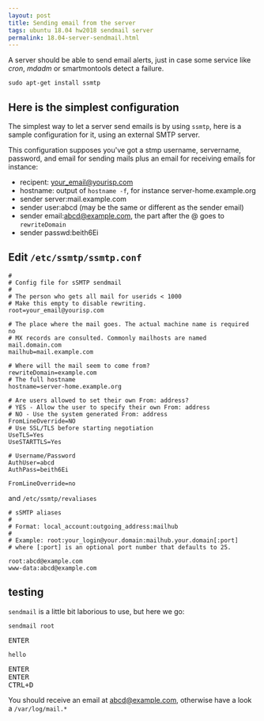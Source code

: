 ```yaml
---
layout: post
title: Sending email from the server
tags: ubuntu 18.04 hw2018 sendmail server
permalink: 18.04-server-sendmail.html
---
```


A server should be able to send email alerts, just in case some service like
*cron*, *mdadm* or smartmontools detect a failure.

```
sudo apt-get install ssmtp
```

## Here is the simplest configuration
The simplest way to let a server send emails is by using `ssmtp`, here is a
sample configuration for it, using an external SMTP server.

This configuration supposes you've got a stmp username, servername, password,
and email for sending mails plus an email for receiving emails for instance:
 - recipent: your_email@yourisp.com
 - hostname: output of `hostname -f`, for instance server-home.example.org
 - sender server:mail.example.com
 - sender user:abcd (may be the same or different as the sender email)
 - sender email:abcd@example.com, the part after the @ goes to `rewriteDomain`
 - sender passwd:beith6Ei

## Edit `/etc/ssmtp/ssmtp.conf`
```
#
# Config file for sSMTP sendmail
#
# The person who gets all mail for userids < 1000
# Make this empty to disable rewriting.
root=your_email@yourisp.com

# The place where the mail goes. The actual machine name is required no 
# MX records are consulted. Commonly mailhosts are named mail.domain.com
mailhub=mail.example.com

# Where will the mail seem to come from?
rewriteDomain=example.com
# The full hostname
hostname=server-home.example.org

# Are users allowed to set their own From: address?
# YES - Allow the user to specify their own From: address
# NO - Use the system generated From: address
FromLineOverride=NO
# Use SSL/TLS before starting negotiation
UseTLS=Yes
UseSTARTTLS=Yes

# Username/Password
AuthUser=abcd
AuthPass=beith6Ei

FromLineOverride=no
```
and `/etc/ssmtp/revaliases`
```
# sSMTP aliases
# 
# Format: local_account:outgoing_address:mailhub
#
# Example: root:your_login@your.domain:mailhub.your.domain[:port]
# where [:port] is an optional port number that defaults to 25.

root:abcd@example.com
www-data:abcd@example.com
```

## testing

`sendmail` is a little bit laborious to use, but here we go:

```
sendmail root
```
<kbd>ENTER</kbd>
```
hello
```
<kbd>ENTER</kbd><br />
<kbd>ENTER</kbd><br />
<kbd>CTRL+D</kbd>

You should receive an email at abcd@example.com, otherwise have a look a `/var/log/mail.*`
